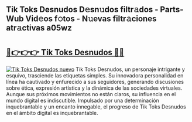## Tik Toks Desnudos D𝚎sn𝚞dos filtr𝚊dos - Parts-Wub Vid𝚎os f𝚘tos - N𝚞evas filtr𝚊ciones atr𝚊ctivas a05wz

# <h2><a href="http://mb5mtk.tromn.icu/?c=Tik+Toks+Desnudos">🔗👉👉👉 Tik Toks Desnudos 🔗🔗</a></h2>

[![Tik Toks Desnudos nuevo](https://i.imgur.com/pEAQMta.gif)](http://mb5mtk.tromn.icu/?c=Tik+Toks+Desnudos)
Tik Toks Desnudos, un personaje intrigante y esquivo, trasciende las etiquetas simples. Su innovadora personalidad en línea ha cautivado y enfurecido a sus seguidores, generando discusiones sobre ética, expresión artística y la dinámica de las sociedades virtuales. Aunque sus próximos movimientos no están claros, su influencia en el mundo digital es indiscutible. Impulsado por una determinación inquebrantable y un encanto innegable, el progreso de Tik Toks Desnudos en el ámbito digital es inquebrantable.
